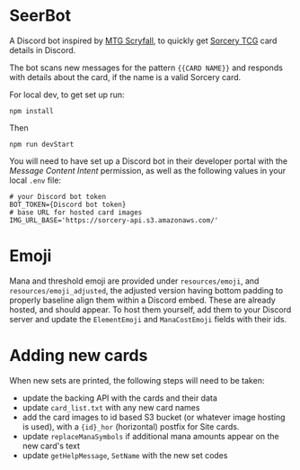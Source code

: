 # SeerBot
A Discord bot inspired by [MTG Scryfall](https://scryfall.com/docs/discord-bot), to quickly get [Sorcery TCG](https://sorcerytcg.com/) card details in Discord.

The bot scans new messages for the pattern `{{CARD NAME}}` and responds with details about the card, if the name is a valid Sorcery card.

For local dev, to get set up run:

`npm install`

Then

`npm run devStart`

You will need to have set up a Discord bot in their developer portal with the *Message Content Intent* permission, as well as the following values in your local `.env` file:

```
# your Discord bot token
BOT_TOKEN={Discord bot token}
# base URL for hosted card images
IMG_URL_BASE='https://sorcery-api.s3.amazonaws.com/'
```

# Emoji
Mana and threshold emoji are provided under `resources/emoji`, and `resources/emoji_adjusted`, the adjusted version having bottom padding to properly baseline align them within a Discord embed.  These are already hosted, and should appear.  To host them yourself, add them to your Discord server and update the `ElementEmoji` and `ManaCostEmoji` fields with their ids.

# Adding new cards
When new sets are printed, the following steps will need to be taken:

- update the backing API with the cards and their data
- update `card_list.txt` with any new card names
- add the card images to id based S3 bucket (or whatever image hosting is used), with a `{id}_hor` (horizontal) postfix for Site cards.
- update `replaceManaSymbols` if additional mana amounts appear on the new card's text
- update `getHelpMessage`, `SetName` with the new set codes